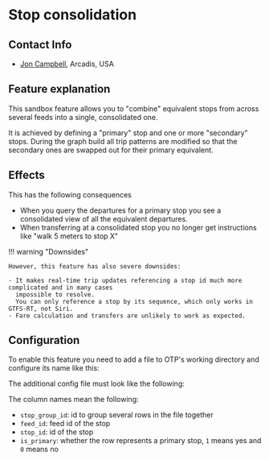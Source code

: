 <!--
  NOTE! Part of this document is generated. Make sure you edit the template, not the generated doc.

   - Template directory is:  /doc/templates
   - Generated directory is: /docs 
-->
# Stop consolidation

## Contact Info

- [Jon Campbell](mailto:jon.campbell@arcadis.com), Arcadis, USA

## Feature explanation

This sandbox feature allows you to "combine" equivalent stops from across several feeds into a single,
consolidated one. 

It is achieved by defining a "primary" stop and one or more "secondary" stops. During the graph
build all trip patterns are modified so that the secondary ones are swapped out for their
primary equivalent.

## Effects

This has the following consequences 

- When you query the departures for a primary stop you see a consolidated view of all the equivalent departures.
- When transferring at a consolidated stop you no longer get instructions like "walk 5 meters to stop X"

!!! warning "Downsides"

    However, this feature has also severe downsides:

    - It makes real-time trip updates referencing a stop id much more complicated and in many cases 
      impossible to resolve. 
      You can only reference a stop by its sequence, which only works in GTFS-RT, not Siri.
    - Fare calculation and transfers are unlikely to work as expected.


## Configuration

To enable this feature you need to add a file to OTP's working directory and configure
its name like this:

<!-- INSERT: config -->

The additional config file must look like the following:

<!-- INSERT: file -->

The column names mean the following:

- `stop_group_id`: id to group several rows in the file together
- `feed_id`: feed id of the stop
- `stop_id`: id of the stop
- `is_primary`: whether the row represents a primary stop, `1` means yes and `0` means no

